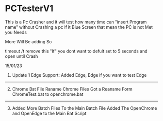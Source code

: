 # PCTesterV1

This is a Pc Crasher and it will test how many time can "insert Program name" without Crashing a pc
If it Blue Screen that mean the PC is not Met you Needs

More Will Be adding So

timeout /t remove this "If" you dont want to defult set to 5 seconds and open until Crash

15/01/23 
1. Update 1 Edge Support:
Added Edge, Edge if you want to test Edge

---------

2. Chrome Bat File Raname 
Chrome Files Got a Reaname Form ChromeTest.bat to openchrome.bat

---------

3. Added More Batch Files To the Main Batch File
Added The OpenChrome and OpenEdge to the Main Bat Script
